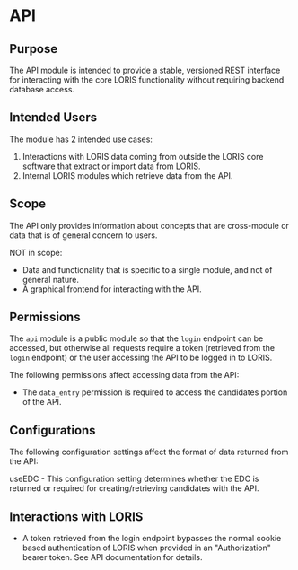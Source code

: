# API

## Purpose

The API module is intended to provide a stable, versioned REST interface
for interacting with the core LORIS functionality without requiring backend
database access.

## Intended Users

The module has 2 intended use cases:
1. Interactions with LORIS data coming from outside the LORIS core
   software that extract or import data from LORIS.
2. Internal LORIS modules which retrieve data from the API.

## Scope

The API only provides information about concepts that are cross-module
or data that is of general concern to users. 

NOT in scope:

- Data and functionality that is specific to a single module, and not of general
  nature.
- A graphical frontend for interacting with the API.

## Permissions

The `api` module is a public module so that the `login` endpoint can be accessed,
but otherwise all requests require a token (retrieved from the `login` endpoint)
or the user accessing the API to be logged in to LORIS.

The following permissions affect accessing data from the API:
- The `data_entry` permission is required to access the candidates portion of
  the API.

## Configurations

The following configuration settings affect the format of data returned from
the API:

useEDC - This configuration setting determines whether the EDC is returned
  or required for creating/retrieving candidates with the API.

## Interactions with LORIS

- A token retrieved from the login endpoint bypasses the normal cookie based
  authentication of LORIS when provided in an "Authorization" bearer token. See
  API documentation for details.
